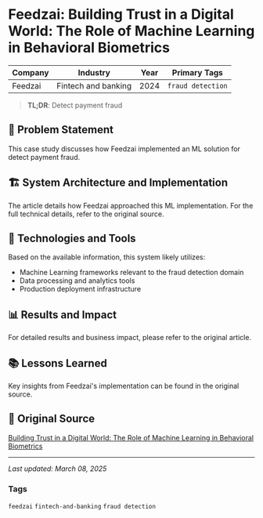 # Feedzai: Building Trust in a Digital World: The Role of Machine Learning in Behavioral Biometrics

| Company | Industry | Year | Primary Tags | 
|---------|----------|------|--------------|
| Feedzai | Fintech and banking | 2024 | `fraud detection` |

> **TL;DR**: Detect payment fraud

## 📝 Problem Statement

This case study discusses how Feedzai implemented an ML solution for detect payment fraud.

## 🏗️ System Architecture and Implementation

The article details how Feedzai approached this ML implementation. For the full technical details, refer to the original source.

## 🔧 Technologies and Tools

Based on the available information, this system likely utilizes:

- Machine Learning frameworks relevant to the fraud detection domain
- Data processing and analytics tools
- Production deployment infrastructure

## 📊 Results and Impact

For detailed results and business impact, please refer to the original article.

## 📚 Lessons Learned

Key insights from Feedzai's implementation can be found in the original source.

## 🔗 Original Source

[Building Trust in a Digital World: The Role of Machine Learning in Behavioral Biometrics](https://medium.com/feedzaitech/building-trust-in-a-digital-world-the-role-of-machine-learning-in-behavioral-biometrics-bb0da913d95a)

---

*Last updated: March 08, 2025*

### Tags

`feedzai` `fintech-and-banking` `fraud detection`
